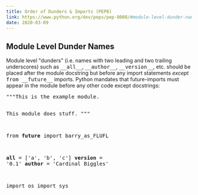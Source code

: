 ```yaml
---
title: Order of Dunders & Imports (PEP8)
link: https://www.python.org/dev/peps/pep-0008/#module-level-dunder-names
date: 2020-03-09
---
```


<div class="section" id="module-level-dunder-names">
<h2>Module Level Dunder Names</h2>
<p>Module level "dunders" (i.e. names with two leading and two trailing
underscores) such as <tt class="docutils literal">__all__</tt>, <tt class="docutils literal">__author__</tt>, <tt class="docutils literal">__version__</tt>,
etc. should be placed after the module docstring but before any import
statements <em>except</em> <tt class="docutils literal">from __future__</tt> imports.  Python mandates that
future-imports must appear in the module before any other code except
docstrings:</p>
<pre class="literal-block">
"""This is the example module.

This module does stuff.
"""

from __future__ import barry_as_FLUFL

__all__ = ['a', 'b', 'c']
__version__ = '0.1'
__author__ = 'Cardinal Biggles'

import os
import sys
</pre>
</div>
